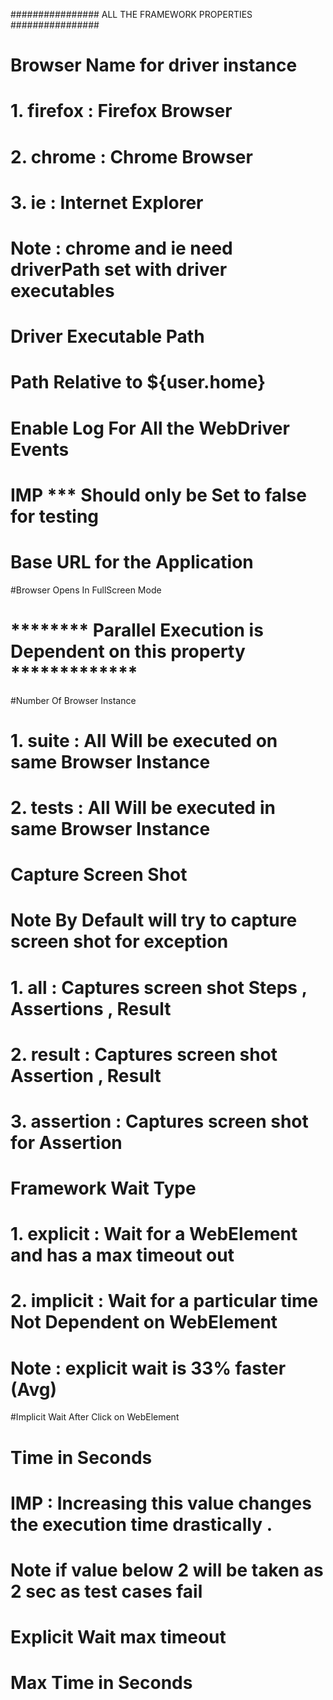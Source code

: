 ################ ALL THE FRAMEWORK PROPERTIES  ################



# Browser Name for driver instance
# 1. firefox 	: Firefox Browser
# 2. chrome		: Chrome Browser
# 3. ie			: Internet Explorer
# Note : chrome and ie need driverPath set with driver executables

# Driver Executable Path
# Path Relative to ${user.home}

# Enable Log For All the WebDriver Events
# IMP *** Should only be Set to false for testing

# Base URL for the Application


#Browser Opens In FullScreen Mode

# ******** Parallel Execution is Dependent on this property *************
#Number Of Browser Instance 
#	1. suite 		: All <suite> Will be executed on same Browser Instance
#	2. tests		: All <test> Will be executed in same Browser Instance

# Capture Screen Shot 
#	Note By Default will try to capture screen shot for exception 
#	1. all 			: Captures screen shot  Steps , Assertions , Result
#	2. result		: Captures screen shot Assertion , Result
#	3. assertion	: Captures screen shot for Assertion 


# Framework Wait Type 
#	1. explicit : Wait for a WebElement and has a max timeout out 
#	2. implicit : Wait for a particular time Not Dependent on WebElement
# Note : explicit wait is 33% faster (Avg)

#Implicit Wait After Click on WebElement 
#	Time in Seconds 
# **IMP** : Increasing this value changes the execution time drastically . 
# Note if value below 2 will be taken as 2 sec as test cases fail 

# Explicit Wait max timeout 
#	Max Time in Seconds 
